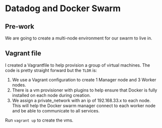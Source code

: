 # Datadog and Docker Swarm

## Pre-work

We are going to create a multi-node environment for our swarm to live in. 

## Vagrant file

I created a Vagrantfile to help provision a group of virtual machines. The code is pretty straight forward but the `TLDR` is: 

1. We use a Vagrant configuration to create 1 Manager node and 3 Worker nodes. 
2. There is a vm provisioner with plugins to help ensure that Docker is fully installed on each node during creation.
3. We assign a private_network with an ip of 192.168.33.x to each node. This will help the Docker swarm manager connect to each worker node and be able to communicate to all services. 

Run `vagrant up` to create the vms. 


